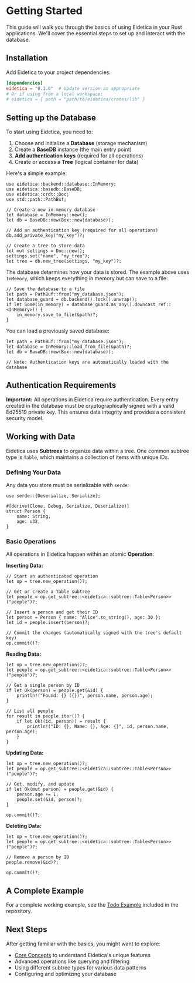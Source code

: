 # Getting Started

This guide will walk you through the basics of using Eidetica in your Rust applications. We'll cover the essential steps to set up and interact with the database.

## Installation

<!-- TODO: Add proper installation instructions once published -->

Add Eidetica to your project dependencies:

```toml
[dependencies]
eidetica = "0.1.0"  # Update version as appropriate
# Or if using from a local workspace:
# eidetica = { path = "path/to/eidetica/crates/lib" }
```

## Setting up the Database

To start using Eidetica, you need to:

1. Choose and initialize a **Database** (storage mechanism)
2. Create a **BaseDB** instance (the main entry point)
3. **Add authentication keys** (required for all operations)
4. Create or access a **Tree** (logical container for data)

Here's a simple example:

```rust,ignore
use eidetica::backend::database::InMemory;
use eidetica::basedb::BaseDB;
use eidetica::crdt::Doc;
use std::path::PathBuf;

// Create a new in-memory database
let database = InMemory::new();
let db = BaseDB::new(Box::new(database));

// Add an authentication key (required for all operations)
db.add_private_key("my_key")?;

// Create a tree to store data
let mut settings = Doc::new();
settings.set("name", "my_tree");
let tree = db.new_tree(settings, "my_key")?;
```

The database determines how your data is stored. The example above uses `InMemory`, which keeps everything in memory but can save to a file:

```rust,ignore
// Save the database to a file
let path = PathBuf::from("my_database.json");
let database_guard = db.backend().lock().unwrap();
if let Some(in_memory) = database_guard.as_any().downcast_ref::<InMemory>() {
    in_memory.save_to_file(&path)?;
}
```

You can load a previously saved database:

```rust,ignore
let path = PathBuf::from("my_database.json");
let database = InMemory::load_from_file(&path)?;
let db = BaseDB::new(Box::new(database));

// Note: Authentication keys are automatically loaded with the database
```

## Authentication Requirements

**Important:** All operations in Eidetica require authentication. Every entry created in the database must be cryptographically signed with a valid Ed25519 private key. This ensures data integrity and provides a consistent security model.

## Working with Data

Eidetica uses **Subtrees** to organize data within a tree. One common subtree type is `Table`, which maintains a collection of items with unique IDs.

### Defining Your Data

Any data you store must be serializable with `serde`:

```rust,ignore
use serde::{Deserialize, Serialize};

#[derive(Clone, Debug, Serialize, Deserialize)]
struct Person {
    name: String,
    age: u32,
}
```

### Basic Operations

All operations in Eidetica happen within an atomic **Operation**:

**Inserting Data:**

```rust,ignore
// Start an authenticated operation
let op = tree.new_operation()?;

// Get or create a Table subtree
let people = op.get_subtree::<eidetica::subtree::Table<Person>>("people")?;

// Insert a person and get their ID
let person = Person { name: "Alice".to_string(), age: 30 };
let id = people.insert(person)?;

// Commit the changes (automatically signed with the tree's default key)
op.commit()?;
```

**Reading Data:**

```rust,ignore
let op = tree.new_operation()?;
let people = op.get_subtree::<eidetica::subtree::Table<Person>>("people")?;

// Get a single person by ID
if let Ok(person) = people.get(&id) {
    println!("Found: {} ({})", person.name, person.age);
}

// List all people
for result in people.iter()? {
    if let Ok((id, person)) = result {
        println!("ID: {}, Name: {}, Age: {}", id, person.name, person.age);
    }
}
```

**Updating Data:**

```rust,ignore
let op = tree.new_operation()?;
let people = op.get_subtree::<eidetica::subtree::Table<Person>>("people")?;

// Get, modify, and update
if let Ok(mut person) = people.get(&id) {
    person.age += 1;
    people.set(&id, person)?;
}

op.commit()?;
```

**Deleting Data:**

```rust,ignore
let op = tree.new_operation()?;
let people = op.get_subtree::<eidetica::subtree::Table<Person>>("people")?;

// Remove a person by ID
people.remove(&id)?;

op.commit()?;
```

## A Complete Example

For a complete working example, see the [Todo Example](../../examples/todo/README.md) included in the repository.

## Next Steps

After getting familiar with the basics, you might want to explore:

- [Core Concepts](core_concepts.md) to understand Eidetica's unique features
- Advanced operations like querying and filtering
- Using different subtree types for various data patterns
- Configuring and optimizing your database
